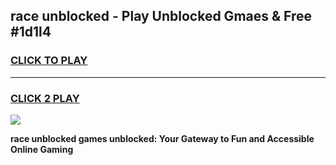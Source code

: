
## race unblocked - Play Unblocked Gmaes & Free #1d1l4
<h3>
<a href="https://news.freeplayer.one?title=race_unblocked&ref=24F">CLICK TO PLAY</a></h3>
<hr>

<h3>
<a href="https://news.freeplayer.one?title=race_unblocked&ref=24F">CLICK 2 PLAY</a>
  
</h3>

<a href="https://news.freeplayer.one?title=race_unblocked&ref=24F/"><img src="https://clearcache.store/games.png"></a>


**race unblocked games unblocked: Your Gateway to Fun and Accessible Online Gaming**
